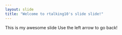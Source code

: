 ```yaml
---
layout: slide
title: "Welcome to rtalking10's slide slide!"
---
```

This is my awesome slide
Use the left arrow to go back!
